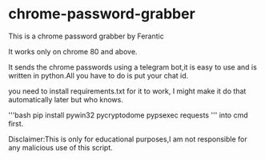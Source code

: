 # chrome-password-grabber


This is a chrome password grabber by Ferantic

It works only on chrome 80 and above.

It sends the chrome passwords using a telegram bot,it is easy to use and is written in python.All you have to do is put your chat id.

you need to install requirements.txt for it to work, I might make it do that automatically later but who knows.

'''bash
pip install pywin32 pycryptodome pypsexec requests
'''
into cmd first.

Disclaimer:This is only for educational purposes,I am not responsible for any malicious use of this script.

